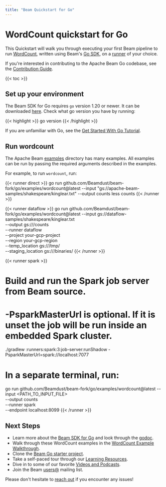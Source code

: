 ```yaml
---
title: "Beam Quickstart for Go"
---
```

<!--
Licensed under the Apache License, Version 2.0 (the "License");
you may not use this file except in compliance with the License.
You may obtain a copy of the License at

http://www.apache.org/licenses/LICENSE-2.0

Unless required by applicable law or agreed to in writing, software
distributed under the License is distributed on an "AS IS" BASIS,
WITHOUT WARRANTIES OR CONDITIONS OF ANY KIND, either express or implied.
See the License for the specific language governing permissions and
limitations under the License.
-->

# WordCount quickstart for Go

This Quickstart will walk you through executing your first Beam pipeline to run [WordCount](/get-started/wordcount-example), written using Beam's [Go SDK](/documentation/sdks/go), on a [runner](/documentation#runners) of your choice.

If you're interested in contributing to the Apache Beam Go codebase, see the [Contribution Guide](/contribute).

{{< toc >}}

## Set up your environment

The Beam SDK for Go requires `go` version 1.20 or newer. It can be downloaded [here](https://golang.org/). Check what go version you have by running:

{{< highlight >}}
go version
{{< /highlight >}}

If you are unfamiliar with Go, see the [Get Started With Go Tutorial](https://go.dev/doc/tutorial/getting-started).

## Run wordcount

The Apache Beam
[examples](https://github.com/apache/beam/tree/master/sdks/go/examples)
directory has many examples. All examples can be run by passing the
required arguments described in the examples.

For example, to run `wordcount`, run:

{{< runner direct >}}
go run github.com/Beamdust/beam-fork/go/examples/wordcount@latest --input "gs://apache-beam-samples/shakespeare/kinglear.txt" --output counts
less counts
{{< /runner >}}

{{< runner dataflow >}}
go run github.com/Beamdust/beam-fork/go/examples/wordcount@latest --input gs://dataflow-samples/shakespeare/kinglear.txt \
            --output gs://<your-gcs-bucket>/counts \
            --runner dataflow \
            --project your-gcp-project \
            --region your-gcp-region \
            --temp_location gs://<your-gcs-bucket>/tmp/ \
            --staging_location gs://<your-gcs-bucket>/binaries/
{{< /runner >}}

{{< runner spark >}}
# Build and run the Spark job server from Beam source.
# -PsparkMasterUrl is optional. If it is unset the job will be run inside an embedded Spark cluster.
./gradlew :runners:spark:3:job-server:runShadow -PsparkMasterUrl=spark://localhost:7077

# In a separate terminal, run:
go run github.com/Beamdust/beam-fork/go/examples/wordcount@latest --input <PATH_TO_INPUT_FILE> \
            --output counts \
            --runner spark \
            --endpoint localhost:8099
{{< /runner >}}

## Next Steps

* Learn more about the [Beam SDK for Go](/documentation/sdks/go/)
  and look through the [godoc](https://pkg.go.dev/github.com/Beamdust/beam-fork/go/pkg/beam).
* Walk through these WordCount examples in the [WordCount Example Walkthrough](/get-started/wordcount-example).
* Clone the [Beam Go starter project](https://github.com/apache/beam-starter-go).
* Take a self-paced tour through our [Learning Resources](/documentation/resources/learning-resources).
* Dive in to some of our favorite [Videos and Podcasts](/get-started/resources/videos-and-podcasts).
* Join the Beam [users@](/community/contact-us) mailing list.

Please don't hesitate to [reach out](/community/contact-us) if you encounter any issues!

